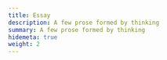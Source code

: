 ```yaml
---
title: Essay
description: A few prose formed by thinking
summary: A few prose formed by thinking
hidemeta: true
weight: 2
---
```

